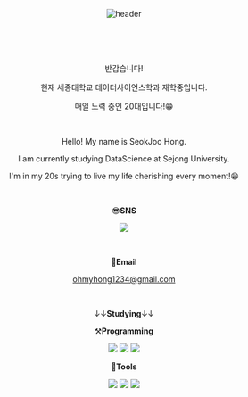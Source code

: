 <div align="center">
 
![header](https://capsule-render.vercel.app/api?type=soft&color=gradient&height=400&section=header&text=Welcome!&fontSize=90&desc=BambooStreet's%20Github%20Profile&descAlign=60&descAlignY=65&descSize=27&theme=tokyonight&animation=scaleIn)

<br/><br/><br/> 

반갑습니다!

현재 세종대학교 데이터사이언스학과 재학중입니다.

매일 노력 중인 20대입니다!😁

<br/>
 
Hello! My name is SeokJoo Hong.

I am currently studying DataScience at Sejong University.

I'm in my 20s trying to live my life cherishing every moment!😁

<br/> 
 
😎**SNS**

<a href="https://www.instagram.com/ohmyhong_1/" target="_blank"><img src="https://img.shields.io/badge/instagram-ff69b4?style=flat-square&logo=instagram&logoColor=white"/></a>

<br/> 

📩**Email**

ohmyhong1234@gmail.com

<br/> 

↓↓**Studying**↓↓
 
⚒**Programming**
 
<img src="https://img.shields.io/badge/python-blue?style=for-the-badge&logo=python&logoColor=black"/><a> 
<img src="https://img.shields.io/badge/C++-blueviolet?style=for-the-badge&logo=C&logoColor=black"/><a>
<img src="https://img.shields.io/badge/R-9cf?style=for-the-badge&logo=R&logoColor=black"/><a>

🔧**Tools**

<img src="https://img.shields.io/badge/pytorch-EE4C2C?style=for-the-badge&logo=Pytorch&logoColor=black"/><a>
<img src="https://img.shields.io/badge/TensorFlow-FF6F00?style=for-the-badge&logo=TensorFlow&logoColor=black"/><a>
<img src="https://img.shields.io/badge/Keras-D00000?style=for-the-badge&logo=Keras&logoColor=black"/><a>




</div>
